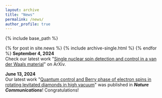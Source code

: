 ```yaml
---
layout: archive
title: "News"
permalink: /news/
author_profile: true
---
```




{% include base_path %}


{% for post in site.news %}
  {% include archive-single.html %}
{% endfor %}
 __September 4, 2024__  
  Check our latest work "[Single nuclear spin detection and control in a van der Waals material](https://arxiv.org/abs/2409.01601)" on ArXiv.


 __June 13, 2024__  
  Our latest work "[Quantum control and Berry phase of electron spins in rotating levitated diamonds in high vacuum](https://www.nature.com/articles/s41467-024-49175-3)" was published in ***Nature Communications***! Congratulations! 
